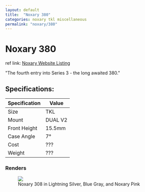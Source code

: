 ```yaml
---
layout: default
title:  "Noxary 380"
categories: noxary tkl miscellaneous
permalink: "noxary/380"
---
```

# Noxary 380

ref link: [Noxary Website Listing](https://noxary.co/products/380)

"The fourth entry into Series 3 - the long awaited 380."

## Specifications:

| Specification | Value |
|---|---|
| Size | TKL |
| Mount | DUAL V2 |
| Front Height | 15.5mm |
| Case Angle | 7° |
| Cost | ??? |
| Weight | ??? |

### Renders
<figure>
  <img src="{{ 'assets/images/noxary/380/380-all-colors.png' | relative_url }}">
  <figcaption>Noxary 308 in Lightning Silver, Blue Gray, and Noxary Pink</figcaption>
</figure>
